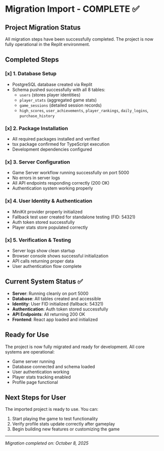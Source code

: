 # Migration Import - COMPLETE ✅

## Project Migration Status
All migration steps have been successfully completed. The project is now fully operational in the Replit environment.

## Completed Steps

### [x] 1. Database Setup
- PostgreSQL database created via Replit
- Schema pushed successfully with all 8 tables:
  - `users` (stores player identities)
  - `player_stats` (aggregated game stats)
  - `game_sessions` (detailed session records)
  - `high_scores`, `user_achievements`, `player_rankings`, `daily_logins`, `purchase_history`

### [x] 2. Package Installation
- All required packages installed and verified
- tsx package confirmed for TypeScript execution
- Development dependencies configured

### [x] 3. Server Configuration
- Game Server workflow running successfully on port 5000
- No errors in server logs
- All API endpoints responding correctly (200 OK)
- Authentication system working properly

### [x] 4. User Identity & Authentication
- MiniKit provider properly initialized
- Fallback test user created for standalone testing (FID: 54321)
- Auth token stored successfully
- Player stats store populated correctly

### [x] 5. Verification & Testing
- Server logs show clean startup
- Browser console shows successful initialization
- API calls returning proper data
- User authentication flow complete

## Current System Status ✅
- **Server**: Running cleanly on port 5000
- **Database**: All tables created and accessible
- **Identity**: User FID initialized (fallback: 54321)
- **Authentication**: Auth token stored successfully
- **API Endpoints**: All returning 200 OK
- **Frontend**: React app loaded and initialized

## Ready for Use
The project is now fully migrated and ready for development. All core systems are operational:
- Game server running
- Database connected and schema loaded
- User authentication working
- Player stats tracking enabled
- Profile page functional

## Next Steps for User
The imported project is ready to use. You can:
1. Start playing the game to test functionality
2. Verify profile stats update correctly after gameplay
3. Begin building new features or customizing the game

---
*Migration completed on: October 8, 2025*